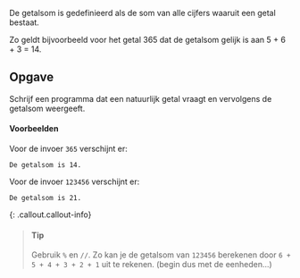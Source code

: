 De getalsom is gedefinieerd als de som van alle cijfers waaruit een getal bestaat.

Zo geldt bijvoorbeeld voor het getal 365 dat de getalsom gelijk is aan 5 + 6 + 3 = 14.

## Opgave

Schrijf een programma dat een natuurlijk getal vraagt en vervolgens de getalsom weergeeft.

#### Voorbeelden
Voor de invoer `365` verschijnt er:
```
De getalsom is 14.
```

Voor de invoer `123456` verschijnt er:
```
De getalsom is 21.
```

{: .callout.callout-info}
> #### Tip
> Gebruik `%` en `//`. Zo kan je de getalsom van `123456` berekenen door `6 + 5 + 4 + 3 + 2 + 1` uit te rekenen. (begin dus met de eenheden...)
